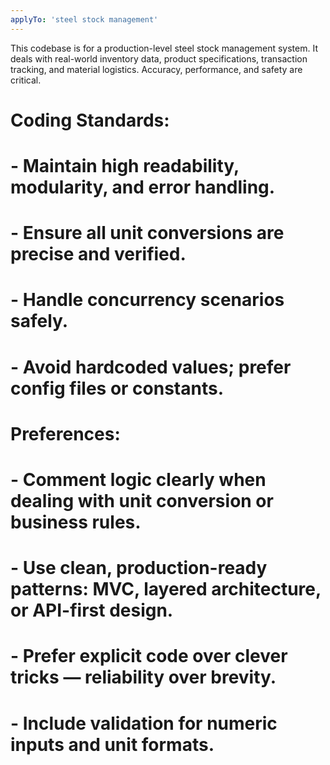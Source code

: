 ```yaml
---
applyTo: 'steel stock management'
---
```

This codebase is for a production-level steel stock management system. It deals with real-world inventory data, product specifications, transaction tracking, and material logistics. Accuracy, performance, and safety are critical.
# Coding Standards:
# - Maintain high readability, modularity, and error handling.
# - Ensure all unit conversions are precise and verified.
# - Handle concurrency scenarios safely.
# - Avoid hardcoded values; prefer config files or constants.

# Preferences:
# - Comment logic clearly when dealing with unit conversion or business rules.
# - Use clean, production-ready patterns: MVC, layered architecture, or API-first design.
# - Prefer explicit code over clever tricks — reliability over brevity.
# - Include validation for numeric inputs and unit formats.